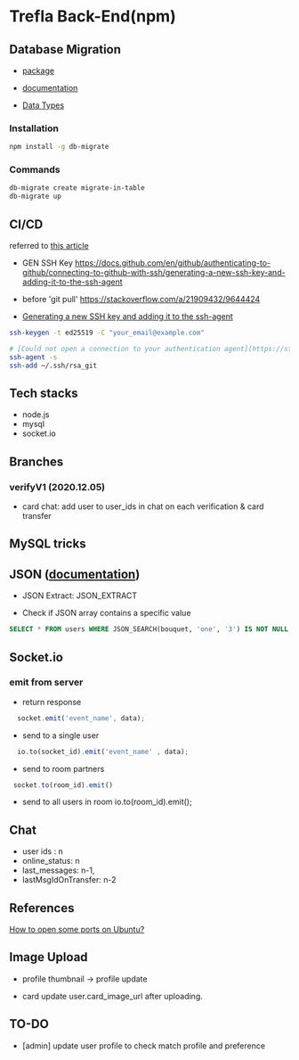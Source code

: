 # Trefla Back-End(npm)


## Database Migration

- [package](https://www.npmjs.com/package/db-migrate)
- [documentation](https://db-migrate.readthedocs.io/en/latest/)

- [Data Types](https://github.com/db-migrate/shared/blob/master/data_type.js)

### Installation
```bash
npm install -g db-migrate

```

### Commands
```bash
db-migrate create migrate-in-table
db-migrate up
```

## CI/CD
referred to [this article](https://ironeko.com/posts/how-to-set-up-a-ci-cd-pipeline-to-an-ubuntu-server-with-github)

- GEN SSH Key
https://docs.github.com/en/github/authenticating-to-github/connecting-to-github-with-ssh/generating-a-new-ssh-key-and-adding-it-to-the-ssh-agent

- before 'git pull'
https://stackoverflow.com/a/21909432/9644424


- [Generating a new SSH key and adding it to the ssh-agent](https://docs.github.com/en/github/authenticating-to-github/connecting-to-github-with-ssh/generating-a-new-ssh-key-and-adding-it-to-the-ssh-agent)

```bash
ssh-keygen -t ed25519 -C "your_email@example.com"

# [Could not open a connection to your authentication agent](https://stackoverflow.com/a/21909432/9644424)
ssh-agent -s
ssh-add ~/.ssh/rsa_git
```




## Tech stacks

- node.js
- mysql
- socket.io


## Branches

### verifyV1 (2020.12.05)

- card chat: add user to user_ids in chat on each verification & card transfer




## MySQL tricks

## JSON ([documentation](https://dev.mysql.com/doc/refman/8.0/en/json-search-functions.html))
- JSON Extract: JSON_EXTRACT

- Check if JSON array contains a specific value

```sql
SELECT * FROM users WHERE JSON_SEARCH(bouquet, 'one', '3') IS NOT NULL
```

## Socket.io

### emit from server

- return response

```js
  socket.emit('event_name', data);
```

- send to a single user
```js
  io.to(socket_id).emit('event_name' , data);
```

- send to room partners

```js
 socket.to(room_id).emit()
```

- send to all users in room
  io.to(room_id).emit();

## Chat

- user ids : n
- online_status: n
- last_messages: n-1,
- lastMsgIdOnTransfer: n-2

## References

[How to open some ports on Ubuntu?](https://stackoverflow.com/questions/30251889/how-to-open-some-ports-on-ubuntu)
## Image Upload
- profile
thumbnail ->
profile update

- card
update user.card_image_url after uploading.


## TO-DO

- [admin] update user profile to check match profile and preference
